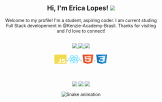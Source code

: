 <div align="center">
  <h2> Hi, I'm Erica Lopes! <img src="https://media.giphy.com/media/97o71aak12UEZ9uKmv/giphy.gif" width="80"></h2>
  <p>Welcome to my profile! I'm a student, aspiring coder. I am current studing Full Stack developement  in @Kenzie-Academy-Brasil. Thanks for visiting and I'd love to connect!</p>
</div><br>

<div align="center">
  <a href="https://github.com/erica-lopes">
   <img height="150em" src="https://github-readme-stats.vercel.app/api?username=erica-lopes&show_icons=true&theme=dracula&include_all_commits=true&count_private=true"/>
  <img height="150em" src="https://github-readme-stats.vercel.app/api?username=erica-lopes&show_icons=true&theme=synthwave&include_all_commits=true&    count_private=true"/>
  <img height="150em" src="https://github-readme-stats.vercel.app/api/top-langs/?username=erica-lopes&layout=compact&langs_count=7&theme=synthwave"/>
</div>

<div align="center"><br>
  <img align="center" alt="erica-Js" height="30" width="40" src="https://raw.githubusercontent.com/devicons/devicon/master/icons/javascript/javascript-plain.svg">
  <img align="center" alt="erica-React" height="30" width="40" src="https://raw.githubusercontent.com/devicons/devicon/master/icons/react/react-original.svg">
  <img align="center" alt="erica-HTML" height="30" width="40" src="https://raw.githubusercontent.com/devicons/devicon/master/icons/html5/html5-original.svg">
  <img align="center" alt="erica-CSS" height="30" width="40" src="https://raw.githubusercontent.com/devicons/devicon/master/icons/css3/css3-original.svg">
</div>

#
<div align="center"><br>
  <a href="https://www.linkedin.com/in/ericalopes/" target="_blank"><img src="https://img.shields.io/badge/-LinkedIn-%230077B5?style=for-the-badge&logo=linkedin&logoColor=white" target="_blank"></a>
  <a href="mailto:ericalopes@outlook.com"><img src="https://img.shields.io/badge/Microsoft_Outlook-0078D4?style=for-the-badge&logo=microsoft-outlook&logoColor=white" target="_blank"></a>
  <a href="https://www.behance.net/lopeserica" target="_blank"><img src="https://img.shields.io/badge/-Behance-blue?style=for-the-badge&logo=behance&logoColor=white" target="_blank"></a>


  ![Snake animation](https://github.com/erica-lopes/erica-lopes/blob/output/github-contribution-grid-snake.svg)
  
</div>

